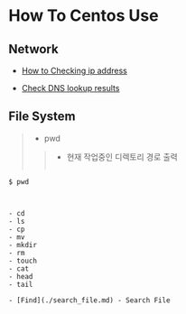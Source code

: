 # How To Centos Use


## Network
- [How to Checking ip address](./how_to_checking_ip_address.md)  

- [Check DNS lookup results](./check_dns_lookup_results.md)


## File System

> - pwd
> >- 현재 작업중인 디렉토리 경로 출력
> >```
    $ pwd
   ```
   
   
- cd
- ls
- cp
- mv
- mkdir
- rm
- touch
- cat
- head
- tail

- [Find](./search_file.md) - Search File


